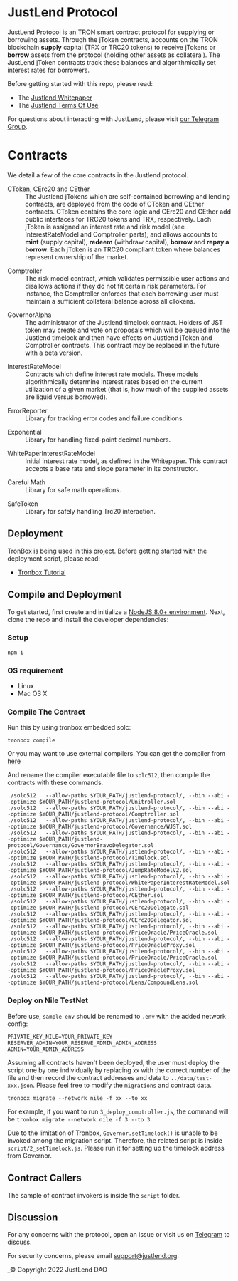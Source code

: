 JustLend Protocol
=================

JustLend Protocol is an TRON smart contract protocol for supplying or borrowing assets. Through the jToken contracts, accounts on the TRON blockchain <b>supply</b> capital (TRX or TRC20 tokens) to receive jTokens or <b>borrow</b> assets from the protocol (holding other assets as collateral). The JustLend jToken contracts track these balances and algorithmically set interest rates for borrowers.

Before getting started with this repo, please read:

* The [Justlend Whitepaper](https://www.justlend.link/docs/justlend_whitepaper_en.pdf)
* The [Justlend Terms Of Use](https://www.justlend.link/docs/JustLend_Terms_of_Use_en.pdf)

For questions about interacting with JustLend, please visit [our Telegram Group](https://t.me/officialjustlend).


Contracts
=========

We detail a few of the core contracts in the Justlend protocol.

<dl>
  <dt>CToken, CErc20 and CEther</dt>
  <dd>The Justlend jTokens which are self-contained borrowing and lending contracts, are deployed from the code of CToken and CEther contracts. CToken contains the core logic and CErc20 and CEther add public interfaces for TRC20 tokens and TRX, respectively. Each jToken is assigned an interest rate and risk model (see InterestRateModel and Comptroller parts), and allows accounts to <b>mint</b> (supply capital), <b>redeem</b> (withdraw capital), <b>borrow</b> and <b>repay a borrow</b>. Each jToken is an TRC20 compliant token where balances represent ownership of the market.</dd>
</dl>

<dl>
  <dt>Comptroller</dt>
  <dd>The risk model contract, which validates permissible user actions and disallows actions if they do not fit certain risk parameters. For instance, the Comptroller enforces that each borrowing user must maintain a sufficient collateral balance across all cTokens.</dd>
</dl>

<dl>
  <dt>GovernorAlpha</dt>
  <dd>The administrator of the Justlend timelock contract. Holders of JST token may create and vote on proposals which will be queued into the Justlend timelock and then have effects on Justlend jToken and Comptroller contracts. This contract may be replaced in the future with a beta version.</dd>
</dl>

<dl>
  <dt>InterestRateModel</dt>
  <dd>Contracts which define interest rate models. These models algorithmically determine interest rates based on the current utilization of a given market (that is, how much of the supplied assets are liquid versus borrowed).</dd>
</dl>

<dl>
  <dt>ErrorReporter</dt>
  <dd>Library for tracking error codes and failure conditions.</dd>
</dl>

<dl>
  <dt>Exponential</dt>
  <dd>Library for handling fixed-point decimal numbers.</dd>
</dl>


<dl>
  <dt>WhitePaperInterestRateModel</dt>
  <dd>Initial interest rate model, as defined in the Whitepaper. This contract accepts a base rate and slope parameter in its constructor.</dd>
</dl>


<dl>
  <dt>Careful Math</dt>
  <dd>Library for safe math operations.</dd>
</dl>

<dl>
  <dt>SafeToken</dt>
  <dd>Library for safely handling Trc20 interaction.</dd>
</dl>

Deployment
----------
TronBox is being used in this project. Before getting started with the deployment script, please read:

* [Tronbox Tutorial](https://developers.tron.network/v3.7/docs/tron-box-user-guide)


## Compile and Deployment

To get started, first create and initialize a [NodeJS 8.0+ environment](https://github.com/nodejs/node). Next, clone the repo and install the developer dependencies:

### Setup
```
npm i
```

### OS requirement
 * Linux
 * Mac OS X

### Compile The Contract

Run this by using tronbox embedded solc:
 ```shell
 tronbox compile
```

Or you may want to use external compilers. You can get the compiler from [here](https://github.com/tronprotocol/solidity/releases/tag/tv_0.5.12)

And rename the compiler executable file to `solc512`, then compile the contracts with these commands.

```shell
./solc512   --allow-paths $YOUR_PATH/justlend-protocol/, --bin --abi --optimize $YOUR_PATH/justlend-protocol/Unitroller.sol
./solc512   --allow-paths $YOUR_PATH/justlend-protocol/, --bin --abi --optimize $YOUR_PATH/justlend-protocol/Comptroller.sol
./solc512   --allow-paths $YOUR_PATH/justlend-protocol/, --bin --abi --optimize $YOUR_PATH/justlend-protocol/Governance/WJST.sol
./solc512   --allow-paths $YOUR_PATH/justlend-protocol/, --bin --abi --optimize $YOUR_PATH/justlend-protocol/Governance/GovernorBravoDelegator.sol
./solc512   --allow-paths $YOUR_PATH/justlend-protocol/, --bin --abi --optimize $YOUR_PATH/justlend-protocol/Timelock.sol
./solc512   --allow-paths $YOUR_PATH/justlend-protocol/, --bin --abi --optimize $YOUR_PATH/justlend-protocol/JumpRateModelV2.sol
./solc512   --allow-paths $YOUR_PATH/justlend-protocol/, --bin --abi --optimize $YOUR_PATH/justlend-protocol/WhitePaperInterestRateModel.sol
./solc512   --allow-paths $YOUR_PATH/justlend-protocol/, --bin --abi --optimize $YOUR_PATH/justlend-protocol/CEther.sol
./solc512   --allow-paths $YOUR_PATH/justlend-protocol/, --bin --abi --optimize $YOUR_PATH/justlend-protocol/CErc20Delegate.sol
./solc512   --allow-paths $YOUR_PATH/justlend-protocol/, --bin --abi --optimize $YOUR_PATH/justlend-protocol/CErc20Delegator.sol
./solc512   --allow-paths $YOUR_PATH/justlend-protocol/, --bin --abi --optimize $YOUR_PATH/justlend-protocol/PriceOracle/PriceOracle.sol
./solc512   --allow-paths $YOUR_PATH/justlend-protocol/, --bin --abi --optimize $YOUR_PATH/justlend-protocol/PriceOracleProxy.sol
./solc512   --allow-paths $YOUR_PATH/justlend-protocol/, --bin --abi --optimize $YOUR_PATH/justlend-protocol/PriceOracle/PriceOracle.sol
./solc512   --allow-paths $YOUR_PATH/justlend-protocol/, --bin --abi --optimize $YOUR_PATH/justlend-protocol/PriceOracleProxy.sol
./solc512   --allow-paths $YOUR_PATH/justlend-protocol/, --bin --abi --optimize $YOUR_PATH/justlend-protocol/Lens/CompoundLens.sol
```

### Deploy on Nile TestNet
Before use, `sample-env` should be renamed to `.env` with the added network config:
```
PRIVATE_KEY_NILE=YOUR_PRIVATE_KEY
RESERVER_ADMIN=YOUR_RESERVE_ADMIN_ADMIN_ADDRESS
ADMIN=YOUR_ADMIN_ADDRESS
```

Assuming all contracts haven't been deployed, the user must deploy the script one by one individually by replacing `xx` with the correct number of the file and then record the contract addresses and data to `../data/test-xxx.json`. Please feel free to modify the `migrations` and contract data.

```
tronbox migrate --network nile -f xx --to xx
```

For example, if you want to run `3_deploy_comptroller.js`, the command will be `tronbox migrate --network nile -f 3 --to 3`. 

Due to the limitation of Tronbox, `Governor.setTimelock()` is unable to be invoked among the migration script. Therefore, the related script is inside `script/2_setTimelock.js`. Please run it for setting up the timelock address from Governor.

## Contract Callers

The sample of contract invokers is inside the `script` folder.

Discussion
----------

For any concerns with the protocol, open an issue or visit us on [Telegram](https://t.me/officialjustlend) to discuss.

For security concerns, please email [support@justlend.org](mailto:support@justlend.org).

_© Copyright 2022 JustLend DAO
